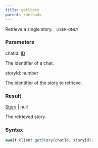 ```yaml
---
title: getStory
parent: /methods
---
```


Retrieve a single story.<span class="select-none"> <span class="inline-flex w-fit items-center" style="font-size:12px;white-space:nowrap;word-break:keep-all;"><span class="w-fit bg-dbt select-none text-fgt" style="padding:2px 8px;border-radius:12px;">USER-ONLY</span></span> </span>

### Parameters 

<div class="flex flex-col gap-3"><div><div class="font-mono" id="p_chatId" data-anchor><span class="font-bold">chatId</span><span class="opacity-50">:</span> <a href="/types/id"  >ID</a></div><div class="pl-3"><div class="no-margin">

The identifier of a chat.

</div></div></div><div><div class="font-mono" id="p_storyId" data-anchor><span class="font-bold">storyId</span><span class="opacity-50">:</span> <span>number</span></div><div class="pl-3"><div class="no-margin">

The identifier of the story to retrieve.

</div></div></div></div>

### Result 

<div class="font-mono"><a href="/types/story"  >Story</a> <span class="opacity-50">|</span> <span>null</span></div><div class="pl-3"><div class="no-margin">

The retrieved story.

</div></div>

### Syntax

```ts
await client.getStory(chatId, storyId);
```



